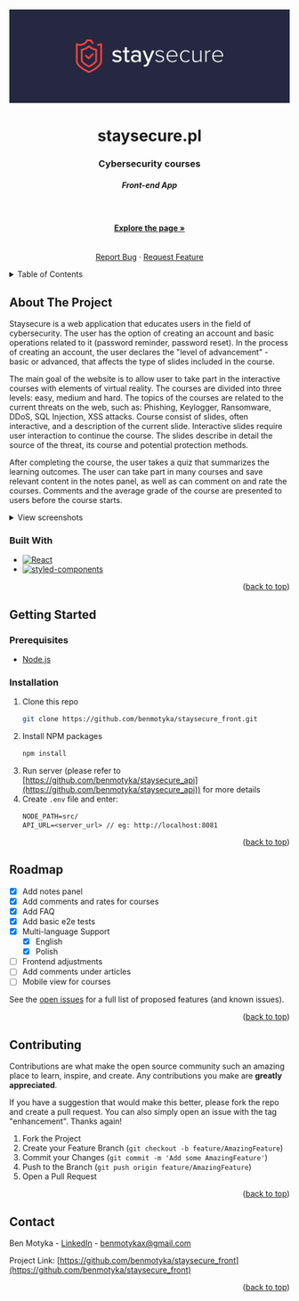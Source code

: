 <a name="readme-top"></a>

<br />
<div align="center">
  <a href="https://github.com/othneildrew/Best-README-Template">
    <img src="readme/banner.svg" alt="Banner">
  </a>
  <h1 align="center">staysecure.pl</h1>
  <h3 align="center">Cybersecurity courses</h3>
  <h5 align="center">Front-end App</h5>
  <p align="center">
    <br />
    <a href="https://staysecure.pl"><h4>Explore the page »</h4></a>
    <br />
    <a href="https://github.com/benmotyka/staysecure_front/issues">Report Bug</a>
    ·
    <a href="https://github.com/benmotyka/staysecure_front/issues">Request Feature</a>
  </p>
</div>

<!-- TABLE OF CONTENTS -->
<details>
  <summary>Table of Contents</summary>
  <ol>
    <li>
      <a href="#about-the-project">About The Project</a>
      <ul>
        <li><a href="#built-with">Built With</a></li>
      </ul>
    </li>
    <li>
      <a href="#getting-started">Getting Started</a>
      <ul>
        <li><a href="#prerequisites">Prerequisites</a></li>
        <li><a href="#installation">Installation</a></li>
      </ul>
    </li>
    <li><a href="#roadmap">Roadmap</a></li>
    <li><a href="#contributing">Contributing</a></li>
    <li><a href="#contact">Contact</a></li>
  </ol>
</details>

<!-- ABOUT THE PROJECT -->

## About The Project

Staysecure is a web application that educates users in the field of cybersecurity. The user has the option of creating an account and basic operations related to it (password reminder, password reset). In the process of creating an account, the user declares the "level of advancement" - basic or advanced, that affects the type of slides included in the course.

The main goal of the website is to allow user to take part in the interactive courses with elements of virtual reality. The courses are divided into three levels: easy, medium and hard. The topics of the courses are related to the current threats on the web, such as: Phishing, Keylogger, Ransomware, DDoS, SQL Injection, XSS attacks. Course consist of slides, often interactive, and a description of the current slide. Interactive slides require user interaction to continue the course. The slides describe in detail the source of the threat, its course and potential protection methods.

After completing the course, the user takes a quiz that summarizes the learning outcomes. The user can take part in many courses and save relevant content in the notes panel, as well as can comment on and rate the courses. Comments and the average grade of the course are presented to users before the course starts.

<details>
	<summary>View screenshots</summary>

![Homepage](readme/screenshot_1.png)
![Phishing course](readme/screenshot_2.png)
![Quiz summary](readme/screenshot_3.png)
![Account page](readme/screenshot_4.png)

</details>

### Built With

* [![React][react.js]][react-url]
* [![styled-components][styled-components]][styled-components-url]

<p align="right">(<a href="#readme-top">back to top</a>)</p>

<!-- GETTING STARTED -->

## Getting Started

### Prerequisites

- [Node.js](https://nodejs.org/en/download/)

### Installation

1. Clone this repo
   ```sh
   git clone https://github.com/benmotyka/staysecure_front.git
   ```
2. Install NPM packages
   ```sh
   npm install
   ```
3. Run server (please refer to [https://github.com/benmotyka/staysecure_api](https://github.com/benmotyka/staysecure_api)) for more details
4. Create `.env` file and enter:
   ```
   NODE_PATH=src/
   API_URL=<server_url> // eg: http://localhost:8081
   ```

<p align="right">(<a href="#readme-top">back to top</a>)</p>

<!-- ROADMAP -->

## Roadmap

- [x] Add notes panel
- [x] Add comments and rates for courses
- [x] Add FAQ
- [x] Add basic e2e tests
- [x] Multi-language Support
  - [x] English
  - [x] Polish
- [ ] Frontend adjustments
- [ ] Add comments under articles
- [ ] Mobile view for courses

See the [open issues](https://github.com/benmotyka/staysecure_front/issues) for a full list of proposed features (and known issues).

<p align="right">(<a href="#readme-top">back to top</a>)</p>

<!-- CONTRIBUTING -->

## Contributing

Contributions are what make the open source community such an amazing place to learn, inspire, and create. Any contributions you make are **greatly appreciated**.

If you have a suggestion that would make this better, please fork the repo and create a pull request. You can also simply open an issue with the tag "enhancement".
Thanks again!

1. Fork the Project
2. Create your Feature Branch (`git checkout -b feature/AmazingFeature`)
3. Commit your Changes (`git commit -m 'Add some AmazingFeature'`)
4. Push to the Branch (`git push origin feature/AmazingFeature`)
5. Open a Pull Request

<p align="right">(<a href="#readme-top">back to top</a>)</p>

<!-- LICENSE
## License

Distributed under the MIT License. See `LICENSE.txt` for more information.

<p align="right">(<a href="#readme-top">back to top</a>)</p>
 -->

## Contact

Ben Motyka - [LinkedIn](https://www.linkedin.com/in/ben-motyka-97a729240/) - benmotykax@gmail.com

Project Link: [https://github.com/benmotyka/staysecure_front](https://github.com/benmotyka/staysecure_front)

<p align="right">(<a href="#readme-top">back to top</a>)</p>

[product-screenshot]: images/screenshot.png
[react.js]: https://img.shields.io/badge/React-20232A?style=for-the-badge&logo=react&logoColor=61DAFB
[react-url]: https://reactjs.org/
[styled-components]: https://img.shields.io/badge/styled--components-v5.3.1-orange
[styled-components-url]: https://styled-components.com/
